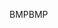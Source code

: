 <span data-ttu-id="b1498-101">BMP</span><span class="sxs-lookup"><span data-stu-id="b1498-101">BMP</span></span>